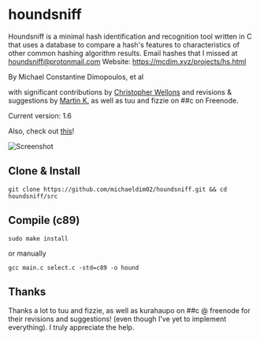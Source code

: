 # houndsniff
Houndsniff is a minimal hash identification and recognition tool written in C that uses a database to compare a hash's features to characteristics of other common hashing algorithm results. Email hashes that I missed at houndsniff@protonmail.com
Website: https://mcdim.xyz/projects/hs.html

By Michael Constantine Dimopoulos, et al

with significant contributions by [Christopher Wellons](https://github.com/skeeto) and revisions & suggestions by [Martin K.](https://github.com/kurahaupo) as well as tuu and fizzie on ##c on Freenode.

Current version: 1.6

Also, check out [this](https://github.com/sal55/langs/tree/master/hash)!

![Screenshot](https://1.bp.blogspot.com/-NoLj1A28LTk/X25thDwJ2hI/AAAAAAAA8HU/l219Zr9vgCEZlY-GnsDK2VCbBQk6Um_QACLcBGAsYHQ/s16000/hound.png)

Clone & Install
----
```
git clone https://github.com/michaeldim02/houndsniff.git && cd houndsniff/src
```

Compile (c89)
----
```
sudo make install
```

or manually
```
gcc main.c select.c -std=c89 -o hound
```


Thanks
----
Thanks a lot to tuu and fizzie, as well as kurahaupo on ##c @ freenode for their revisions and suggestions! (even though I've yet to implement everything). I truly appreciate the help.
